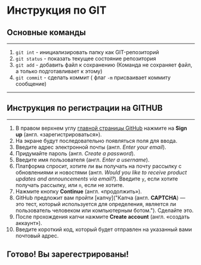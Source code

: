 # Инструкция по GIT

## Основные команды
---

1. `git int` - инициализировать папку как GIT-репозиторий
1. `git status` - показать текущее состояние репозитория
1. `git add` - добавить файл к сохранению (Команда не сохраняет файл, а только подготавливает к этому)
1. `git commit` - сделать коммит ( флаг `-m` присваивает коммиту сообщение)
---

## **Инструкция по регистрации на GITHUB**
---
1. В правом верхнем углу [главной страницы GitHub](https://github.com) 
   нажмите на **Sign up** (англ. «зарегистрироваться»).
1. На экране будут последовательно появляться поля для ввода.
 1. Введите адрес электронной почты (англ. *Enter your email*).
 1. Придумайте пароль (англ. *Create a password*).
 1. Введите имя пользователя (англ. *Enter a username*).
1. Платформа спросит, хотите ли вы получать на почту рассылку с 
   обновлениями и новостями (англ. *Would you like to receive product updates and announcements via email?*). 
   Введите `y`, если хотите получать рассылку, или `n`, если не хотите. 
1. Нажмите кнопку **Continue** (англ. «продолжить»).
1. GitHub предложит вам пройти [капчу]("Капча (англ. **CAPTCHA**) — это тест, который используется для определения, является ли пользователь человеком или компьютерным ботом."). Сделайте это.
1. После прохождения капчи нажмите **Create account** (англ. «создать аккаунт»).
1. Введите короткий код, который будет отправлен на указанный вами почтовый адрес.

Готово! Вы зарегестрированы!
---